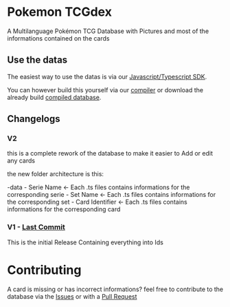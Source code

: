 # Pokemon TCGdex

A Multilanguage Pokémon TCG Database with Pictures and most of the informations contained on the cards

## Use the datas

The easiest way to use the datas is via our [Javascript/Typescript SDK](https://github.com/tcgdex/javascript-sdk).

You can however build this yourself via our [compiler](https://github.com/tcgdex/compiler) or download the already build [compiled database](https://github.com/tcgdex/distribution).

## Changelogs

### V2

this is a complete rework of the database to make it easier to Add or edit any cards

the new folder architecture is this:

-data
	- Serie Name <- Each .ts files contains informations for the corresponding serie
		- Set Name <- Each .ts files contains informations for the corresponding set
			- Card Identifier <- Each .ts files contains informations for the corresponding card

### V1 - [Last Commit](https://github.com/tcgdex/cards-database/tree/8f9e9536567d2ba712fa8bb0ac147c8040903470)

This is the initial Release Containing everything into Ids

# Contributing

A card is missing or has incorrect informations? feel free to contribute to the database via the [Issues](https://github.com/tcgdex/cards-database/issues) or with a [Pull Request](https://github.com/tcgdex/cards-database/pulls)
